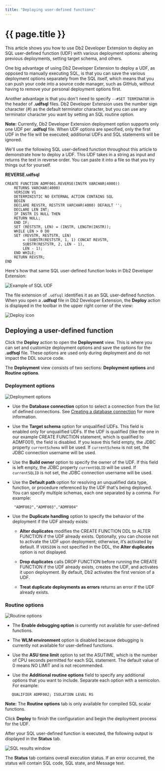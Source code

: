 ```yaml
---
title: "Deploying user-defined functions"
---
```


# {{ page.title }}

This article shows you how to use Db2 Developer Extension to deploy an SQL user-defined function (UDF) with various deployment options: altering previous deployments, setting target schema, and others.

One big advantage of using Db2 Developer Extension to deploy a UDF, as opposed to manually executing SQL, is that you can save the various deployment options separately from the SQL itself, which means that you can push your code into a source code manager, such as GitHub, without having to remove your personal deployment options first.

Another advantage is that you don't need to specify `--#SET TERMINATOR` in the header of **.udfsql** files. Db2 Developer Extension uses the number sign character (#) as the default terminator character, but you can use any terminator character you want by setting an SQL routine option.

**Note:** Currently, Db2 Developer Extension deployment option supports only one UDF per **.udfsql** file. When UDF options are specified, only the first UDF in the file will be executed; additional UDFs and SQL statements will be ignored.

We'll use the following SQL user-defined function throughout this article to demonstrate how to deploy a UDF. This UDF takes in a string as input and returns the text in reverse order. You can paste it into a file so that you try things out for yourself.


**REVERSE.udfsql**

```
CREATE FUNCTION ADMF001.REVERSE(INSTR VARCHAR(4000))
    RETURNS VARCHAR(4000)
    VERSION V1
    DETERMINISTIC NO EXTERNAL ACTION CONTAINS SQL
    BEGIN
    DECLARE REVSTR, RESTSTR VARCHAR(4000) DEFAULT '';
    DECLARE LEN INT;
    IF INSTR IS NULL THEN
    RETURN NULL;
    END IF;
    SET (RESTSTR, LEN) = (INSTR, LENGTH(INSTR));
    WHILE LEN > 0 DO
    SET (REVSTR, RESTSTR, LEN) 
        = (SUBSTR(RESTSTR, 1, 1) CONCAT REVSTR, 
        SUBSTR(RESTSTR, 2, LEN - 1),
        LEN - 1);
    END WHILE;
    RETURN REVSTR;
END
```

Here's how that same SQL user-defined function looks in Db2 Developer Extension:

![Example of SQL UDF]({{site.baseurl}}/assets/images/udfsql-deploy-example.png)

The file extension of `.udfsql` identifies it as an SQL user-defined function. When you open a **.udfsql** file in Db2 Developer Extension, the **Deploy** action is displayed in the toolbar in the upper right corner of the view:

![Deploy icon]({{site.baseurl}}/assets/images/udf-deploy-icon.png)


## Deploying a user-defined function

Click the **Deploy** action to open the **Deployment** view. This is where you can set and customize deployment options and save the options for the **.udfsql** file. These options are used only during deployment and do not impact the DDL source code.

The **Deployment** view consists of two sections: **Deployment options** and **Routine options**.

### Deployment options

![Deployment options]({{site.baseurl}}/assets/images/udf-deployment-options.png)

- Use the **Database connection** option to select a connection from the list of defined connections. See [Creating a database connection]({{site.baseurl}}/docs/the-basics/creating-a-database-connection.html) for more information.

- Use the **Target schema** option for unqualified UDFs. This field is enabled only for unqualified UDFs. If the UDF is qualified (like the one in our example CREATE FUNCTION statement, which is qualified to ADMF001), the field is disabled. If you leave this field empty, the JDBC property `currentSchema` will be used. If `currentSchema` is not set, the JDBC connection username will be used.

- Use the **Build owner** option to specify the owner of the UDF. If this field is left empty, the JDBC property `currentSQLID` will be used. If `currentSQLID` is not set, the JDBC connection username will be used.

- Use the **Default path** option for resolving an unqualified data type, function, or procedure referenced by the UDF that's being deployed. You can specify multiple schemas, each one separated by a comma. For example:

```
    "ADMF002","ADMF003","ADMF004"
```

- Use the **Duplicate handling** option to specify the behavior of the deployment if the UDF already exists:

  - **Alter duplicates** modifies the CREATE FUNCTION DDL to ALTER FUNCTION if the UDF already exists. Optionally, you can choose not to activate the UDF upon deployment; otherwise, it’s activated by default. If `VERSION` is not specified in the DDL, the **Alter duplicates** option is not displayed.

  - **Drop duplicates** calls DROP FUNCTION before running the CREATE FUNCTION if the UDF already exists, creates the UDF, and activates it upon deployment. By default, Db2 activates the first version of a UDF.

  - **Treat duplicate deployments as errors** returns an error if the UDF already exists.


### Routine options

![Routine options]({{site.baseurl}}/assets/images/udf-routine-options.png)

- The **Enable debugging option** is currently not available for user-defined functions.

- The **WLM environment** option is disabled because debugging is currently not available for user-defined functions.

- Use the **ASU time limit** option to set the ASUTIME, which is the number of CPU seconds permitted for each SQL statement. The default value of 0 means NO LIMIT and is not recommended.

- Use the **Additional routine options** field to specify any additional options that you want to include. Separate each option with a semicolon. For example:

```
   QUALIFIER ADMF002; ISOLATION LEVEL RS
```

**Note:** The **Routine options** tab is only available for compiled SQL scalar functions.

Click **Deploy** to finish the configuration and begin the deployment process for the UDF.

After your SQL user-defined function is executed, the following output is displayed in the **Status** tab.

![SQL results window]({{site.baseurl}}/assets/images/udf-sql-results-window.png)

The **Status** tab contains overall execution status. If an error occurred, the status will contain SQL code, SQL state, and Message text.
